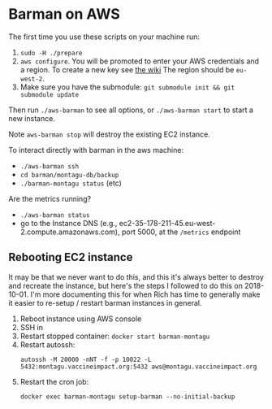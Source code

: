 # Barman on AWS
The first time you use these scripts on your machine run:

1. `sudo -H ./prepare`
2. `aws configure`. You will be promoted to enter your AWS credentials and a region.
    To create a new key see [the wiki](https://github.com/vimc/vimc-wiki/wiki/AWS-things)
    The region should be `eu-west-2`.
3. Make sure you have the submodule: `git submodule init && git submodule update` 

Then run `./aws-barman` to see all options, or `./aws-barman start` to start a
new instance.

Note `aws-barman stop` will destroy the existing EC2 instance.

To interact directly with barman in the aws machine:

* `./aws-barman ssh`
* `cd barman/montagu-db/backup`
* `./barman-montagu status` (etc)

Are the metrics running?

* `./aws-barman status`
* go to the Instance DNS (e.g., ec2-35-178-211-45.eu-west-2.compute.amazonaws.com), port 5000, at the `/metrics` endpoint

## Rebooting EC2 instance
It may be that we never want to do this, and this it's always better to
destroy and recreate the instance, but here's the steps I followed to do
this on 2018-10-01. I'm more documenting this for when Rich has time to
generally make it easier to re-setup / restart barman instances in
general.

1. Reboot instance using AWS console
2. SSH in
3. Restart stopped container: `docker start barman-montagu`
4. Restart autossh:
   ```
   autossh -M 20000 -nNT -f -p 10022 -L 5432:montagu.vaccineimpact.org:5432 aws@montagu.vaccineimpact.org
   ```
5. Restart the cron job:
   ```
   docker exec barman-montagu setup-barman --no-initial-backup
   ```



